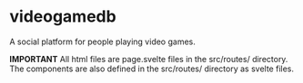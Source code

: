 # videogamedb
A social platform for people playing video games.

**IMPORTANT**
All html files are page.svelte files in the src/routes/ directory.
The components are also defined in the src/routes/ directory as svelte files.
